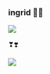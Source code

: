 ### ingrid 🧑‍🎓

![](https://media1.tenor.com/m/NA-Gg_3A890AAAAd/tornado-world-meteorological-day.gif)

 ❣❣️

![](https://media1.tenor.com/m/6qlqkvc000cAAAAd/ben10-a-new-dawn.gif)

 
